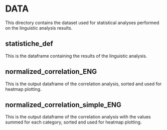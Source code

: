 # DATA

This directory contains the dataset used for statistical analyses performed on the linguistic analysis results.

## statistiche_def
This is the dataframe containing the results of the linguistic analysis.

## normalized_correlation_ENG
This is the output dataframe of the correlation analysis, sorted and used for heatmap plotting.

## normalized_correlation_simple_ENG
This is the output dataframe of the correlation analysis with the values summed for each category, sorted and used for heatmap plotting.
